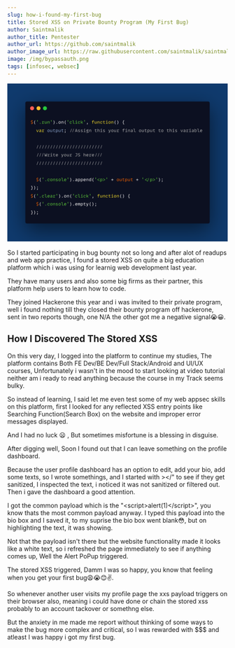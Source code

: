 ```yaml
---
slug: how-i-found-my-first-bug
title: Stored XSS on Private Bounty Program (My First Bug)
author: Saintmalik
author_title: Pentester
author_url: https://github.com/saintmalik
author_image_url: https://raw.githubusercontent.com/saintmalik/saintmalik.me/master/static/images/saintmalik2.jpeg
image: /img/bypassauth.png
tags: [infosec, websec]
---
```

![Bypass Auth](/static/img/bypassauth.png)

So I started participating in bug bounty not so long and after alot of readups and web app practice, I found a stored XSS on quite a big education platform which i was using for learnig web development last year.
<!--truncate-->

They have many users and also some big firms as their partner, this platform help users to learn how to code.

They joined Hackerone this year and i was invited to their private program, well i found nothing till they closed their bounty program off hackerone, sent in two reports though, one N/A the other got me a negative signal😭😀.

## How I Discovered The Stored XSS

On this very day, I logged into the platform to continue my studies, The platform contains Both FE Dev/BE Dev/Full Stack/Android and UI/UX courses, Unfortunately i wasn't in the mood to start looking at video tutorial neither am i ready to read anything because the course in my Track seems bulky.

So instead of learning, I said let me even test some of my web appsec skills on this platform, first I looked for any reflected XSS entry points like Searching Function(Search Box) on the website and improper error messages displayed.

And I had no luck 😦 , But sometimes misfortune is a blessing in disguise.

After digging well, Soon I found out that I can leave something on the profile dashboard.

Because the user profile dashboard has an option to edit, add your bio, add some texts, so I wrote somethings, and I started with ></" to see if they get sanitized, I inspected the text, i noticed it was not sanitized or filtered out. Then i gave the dashboard a good attention.

I got the common payload which is the "&lt;script&gt;alert(1)&lt;/script&gt;", you know thats the most common payload anyway. I typed this payload into the bio box and I saved it, to my suprise the bio box went blank😳, but on highlighting the text, it was showing.

Not that the payload isn't there but the website functionality made it looks like a white text, so i refreshed the page immediately to see if anything comes up, Well the Alert PoPup triggered.

The stored XSS triggered, Damm I was so happy, you know that feeling when you get your first bug😩😭😊✌️.

So whenever another user visits my profile page the xxs payload triggers on their browser also, meaning i could have done or chain the stored xss probably to an account tackover or somethng else.

But the anxiety in me made me report without thinking of some ways to make the bug more complex and critical, so I was rewarded with $$$ and atleast I was happy i got my first bug.
